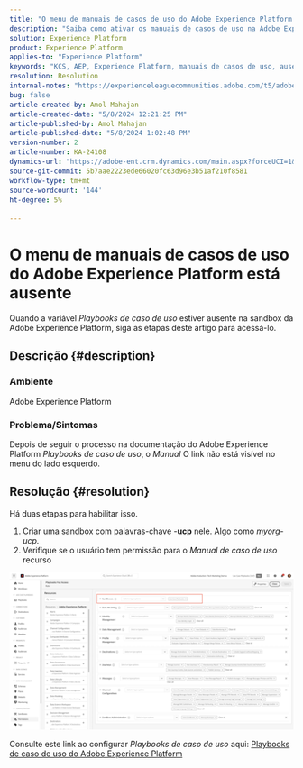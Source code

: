 ```yaml
---
title: "O menu de manuais de casos de uso do Adobe Experience Platform está ausente"
description: "Saiba como ativar os manuais de casos de uso na Adobe Experience Platform."
solution: Experience Platform
product: Experience Platform
applies-to: "Experience Platform"
keywords: "KCS, AEP, Experience Platform, manuais de casos de uso, ausente, permissões"
resolution: Resolution
internal-notes: "https://experienceleaguecommunities.adobe.com/t5/adobe-experience-platform/use-case-playbooks-not-visible/td-p/667573"
bug: false
article-created-by: Amol Mahajan
article-created-date: "5/8/2024 12:21:25 PM"
article-published-by: Amol Mahajan
article-published-date: "5/8/2024 1:02:48 PM"
version-number: 2
article-number: KA-24108
dynamics-url: "https://adobe-ent.crm.dynamics.com/main.aspx?forceUCI=1&pagetype=entityrecord&etn=knowledgearticle&id=170f9d76-350d-ef11-9f8a-6045bd045872"
source-git-commit: 5b7aae2223ede66020fc63d96e3b51af210f8581
workflow-type: tm+mt
source-wordcount: '144'
ht-degree: 5%

---
```


# O menu de manuais de casos de uso do Adobe Experience Platform está ausente


Quando a variável *Playbooks de caso de uso* estiver ausente na sandbox da Adobe Experience Platform, siga as etapas deste artigo para acessá-lo.

## Descrição {#description}


### <b>Ambiente</b>

Adobe Experience Platform



### <b>Problema/Sintomas</b>

Depois de seguir o processo na documentação do Adobe Experience Platform *Playbooks de caso de uso*, o *Manual* O link não está visível no menu do lado esquerdo.


## Resolução {#resolution}


Há duas etapas para habilitar isso.

1. Criar uma sandbox com palavras-chave -<b>ucp</b> nele. Algo como *myorg-ucp.*
2. Verifique se o usuário tem permissão para o *Manual de caso de uso* recurso




![](assets/dae7e4cb-8400-ef11-a1fe-6045bd006b25.png)



Consulte este link ao configurar *Playbooks de caso de uso* aqui: [Playbooks de caso de uso do Adobe Experience Platform](https://experienceleague.adobe.com/en/docs/experience-platform/use-case-playbooks/playbooks/get-started)
